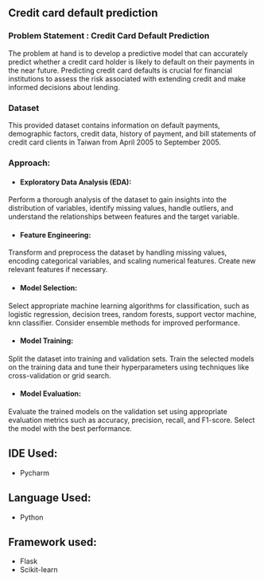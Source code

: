 ## Credit card default prediction


### Problem Statement : Credit Card Default Prediction

The problem at hand is to develop a predictive model that can accurately predict whether a credit card holder is likely to default on their payments in the near future. Predicting credit card defaults is crucial for financial institutions to assess the risk associated with extending credit and make informed decisions about lending.

### Dataset

This provided dataset contains information on default payments, demographic factors, credit data, history of payment, and bill statements of credit card clients in Taiwan from April 2005 to September 2005.

### Approach:

- #### Exploratory Data Analysis (EDA):
Perform a thorough analysis of the dataset to gain insights into the distribution of variables, identify missing values, handle outliers, and understand the relationships between features and the target variable.

- #### Feature Engineering:

Transform and preprocess the dataset by handling missing values, encoding categorical variables, and scaling numerical features. Create new relevant features if necessary.

- #### Model Selection: 

Select appropriate machine learning algorithms for classification, such as logistic regression, decision trees, random forests, support vector machine, knn classifier. Consider ensemble methods for improved performance.

- #### Model Training:

Split the dataset into training and validation sets. Train the selected models on the training data and tune their hyperparameters using techniques like cross-validation or grid search.

- #### Model Evaluation:

Evaluate the trained models on the validation set using appropriate evaluation metrics such as accuracy, precision, recall, and F1-score. Select the model with the best performance.


## IDE Used:

- Pycharm


## Language Used:

- Python


## Framework used:

- Flask
- Scikit-learn


